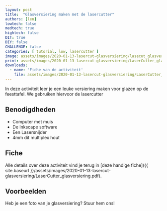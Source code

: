 ```yaml
---
layout: post
title:  "Glasversiering maken met de lasercutter"
authors: [len]
lowtech: false
medtech: true
hightech: false
DIT: true
DIY: false
CHALLENGE: false
categories: [ tutorial, low, lasercutter ]
image: assets/images/2020-01-13-lasercut-glasversiering/lasecut_glasversiering.png
print: assets/images/2020-01-13-lasercut-glasversiering/LaserCutter_glasversiering.pdf
downloads:
  - name: 'Fiche van de activiteit'
    file: assets/images/2020-01-13-lasercut-glasversiering/LaserCutter_glasversiering.pdf
---
```

In deze activiteit leer je een leuke versiering maken voor glazen op de feesttafel. We gebruiken hiervoor de lasercutter

## Benodigdheden

* Computer met muis
* De Inkscape software
* Een Lasersnijder
* 4mm dit multiplex hout

## Fiche
Alle details over deze activiteit vind je terug in [deze handige fiche]({{ site.baseurl }}/assets/images/2020-01-13-lasercut-glasversiering/LaserCutter_glasversiering.pdf).

## Voorbeelden
Heb je een foto van je glasversiering? Stuur hem ons!